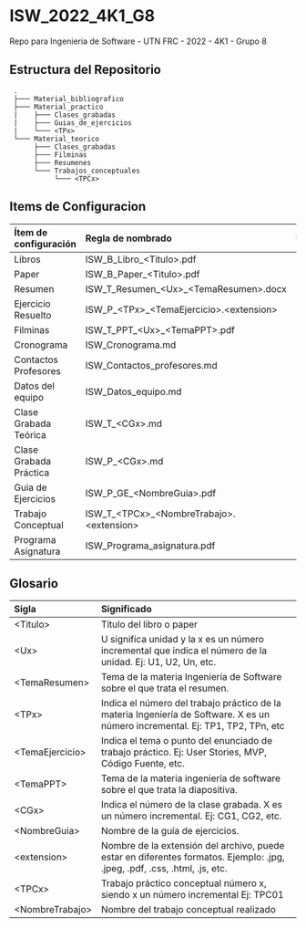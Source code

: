 # ISW_2022_4K1_G8
Repo para Ingenieria de Software - UTN FRC - 2022 - 4K1 - Grupo 8

## Estructura del Repositorio

     .
     ├─── Material_bibliografico
     ├─── Material_practico
     |    ├─── Clases_grabadas
     |    ├─── Guias_de_ejercicios
     |    └─── <TPx>
     └─── Material_teorico
          ├─── Clases_grabadas
          ├─── Filminas
          ├─── Resumenes
          └─── Trabajos_conceptuales
               └─── <TPCx>

## Items de Configuracion

| **Ítem de configuración**     | **Regla de nombrado**                             | **Ubicación Física**                                      |
| :---------------------------- | :-----------------------------------------------  | :---------------------------------------------------------|
| Libros                        | ISW_B_Libro_\<Titulo>.pdf                         | ISW_2022_4K1_G8/Material_bibliografico                    |
| Paper                         | ISW_B_Paper_\<Titulo>.pdf                         | ISW_2022_4K1_G8/Material_bibliografico                    |
| Resumen                       | ISW_T_Resumen_\<Ux>_\<TemaResumen>.docx           | ISW_2022_4K1_G8/Material_teorico/Resumenes                |
| Ejercicio Resuelto            | ISW_P_\<TPx>_\<TemaEjercicio>.\<extension>        | ISW_2022_4K1_G8/Material_practico/\<TPx>/\<TemaEjercicio> |
| Filminas                      | ISW_T_PPT_\<Ux>_\<TemaPPT>.pdf                    | ISW_2022_4K1_G8/Material_teorico/Filminas                 |
| Cronograma                    | ISW_Cronograma.md                                 | ISW_2022_4K1_G8                                           |
| Contactos Profesores          | ISW_Contactos_profesores.md                       | ISW_2022_4K1_G8                                           |
| Datos del equipo              | ISW_Datos_equipo.md                               | ISW_2022_4K1_G8                                           |
| Clase Grabada Teórica         | ISW_T_\<CGx>.md                                   | ISW_2022_4K1_G8/Material_teorico/Clases_grabadas          |
| Clase Grabada Práctica        | ISW_P_\<CGx>.md                                   | ISW_2022_4K1_G8/Material_practico/Clases_grabadas         |
| Guia de Ejercicios            | ISW_P_GE_\<NombreGuia>.pdf                        | ISW_2022_4K1_G8/Material_practico/Guias_de_ejercicios     |
| Trabajo Conceptual            | ISW_T_\<TPCx>_\<NombreTrabajo>.\<extension>       | ISW_2022_4K1_G8/Material_teorico/Trabajos_conceptuales    |
| Programa Asignatura           | ISW_Programa_asignatura.pdf                       | ISW_2022_4K1_G8                                           |

## Glosario

| Sigla            | Significado                                                                                                                    |
| :--------------- | :------------------------------------------------------------------------------------------------------------------------------|
| \<Titulo>        | Título del libro o paper                                                                                                       |
| \<Ux>            | U significa unidad y la x es un número incremental que indica el número de la unidad. Ej: U1, U2, Un, etc.                     |
| \<TemaResumen>   | Tema de la materia Ingeniería de Software sobre el que trata el resumen.                                                       |
| \<TPx>           | Indica el número del trabajo práctico de la materia Ingeniería de Software. X es un número incremental. Ej: TP1, TP2, TPn, etc |
| \<TemaEjercicio> | Indica el tema o punto del enunciado de trabajo práctico. Ej: User Stories, MVP, Código Fuente, etc.                           |
| \<TemaPPT>       | Tema de la materia ingeniería de software sobre el que trata la diapositiva.                                                   |
| \<CGx>           | Indica el número de la clase grabada. X es un número incremental. Ej: CG1, CG2, etc.                                           |
| \<NombreGuia>    | Nombre de la guía de ejercicios.                                                                                               |
| \<extension>     | Nombre de la extensión del archivo, puede estar en diferentes formatos. Ejemplo: .jpg, .jpeg, .pdf, .css, .html, .js, etc.     |
| \<TPCx>          | Trabajo práctico conceptual número x, siendo x un número incremental Ej: TPC01                                                 |   
| \<NombreTrabajo> | Nombre del trabajo conceptual realizado                                                                                        |   

